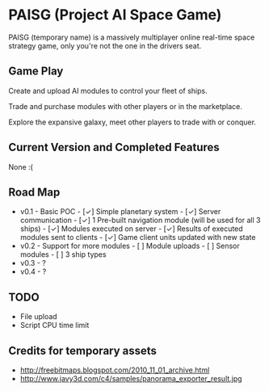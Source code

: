 PAISG (Project AI Space Game)
=======
PAISG (temporary name) is a massively multiplayer online real-time space
strategy game, only you're not the one in the drivers seat.

Game Play
-----
Create and upload AI modules to control your fleet of ships.

Trade and purchase modules with other players or in the marketplace.

Explore the expansive galaxy, meet other players to trade with or conquer.

Current Version and Completed Features
-----
None :(

Road Map
-----
* v0.1 - Basic POC
       - [✓] Simple planetary system
       - [✓] Server communication
       - [✓] 1 Pre-built navigation module (will be used for all 3 ships)
       - [✓] Modules executed on server
       - [✓] Results of executed modules sent to clients
       - [✓] Game client units updated with new state
* v0.2 - Support for more modules
       - [ ] Module uploads
	   - [ ] Sensor modules
	   - [ ] 3 ship types
* v0.3 - ?
* v0.4 - ?

TODO
----
* File upload
* Script CPU time limit


Credits for temporary assets
-----
* http://freebitmaps.blogspot.com/2010_11_01_archive.html
* http://www.javy3d.com/c4/samples/panorama_exporter_result.jpg
